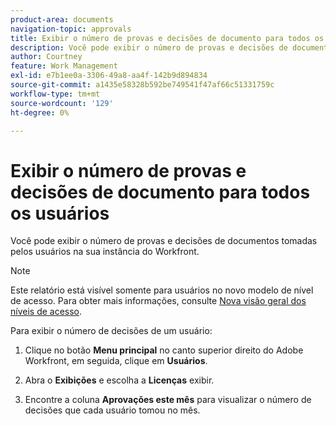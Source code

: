```yaml
---
product-area: documents
navigation-topic: approvals
title: Exibir o número de provas e decisões de documento para todos os usuários
description: Você pode exibir o número de provas e decisões de documentos tomadas pelos usuários na sua instância do Workfront.
author: Courtney
feature: Work Management
exl-id: e7b1ee0a-3306-49a8-aa4f-142b9d894834
source-git-commit: a1435e58328b592be749541f47af66c51331759c
workflow-type: tm+mt
source-wordcount: '129'
ht-degree: 0%

---
```


# Exibir o número de provas e decisões de documento para todos os usuários

Você pode exibir o número de provas e decisões de documentos tomadas pelos usuários na sua instância do Workfront.

>[!NOTE]
>
>Este relatório está visível somente para usuários no novo modelo de nível de acesso. Para obter mais informações, consulte [Nova visão geral dos níveis de acesso](/help/quicksilver/administration-and-setup/add-users/how-access-levels-work/access-level-overview.md).

Para exibir o número de decisões de um usuário:

1. Clique no botão **Menu principal** no canto superior direito do Adobe Workfront, em seguida, clique em **Usuários**.

1. Abra o **Exibições** e escolha a **Licenças** exibir.

1. Encontre a coluna **Aprovações este mês** para visualizar o número de decisões que cada usuário tomou no mês.
